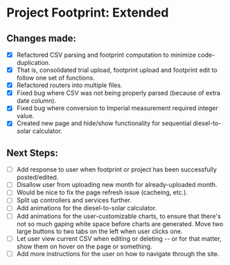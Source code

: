 # Project Footprint: Extended

## Changes made:
- [x] Refactored CSV parsing and footprint computation to minimize code-duplication.
- [x] That is, consolidated trial upload, footprint upload and footprint edit to follow one set of functions.
- [x] Refactored routers into multiple files.
- [x] Fixed bug where CSV was not being properly parsed (because of extra date column).
- [x] Fixed bug where conversion to Imperial measurement required integer value.
- [x] Created new page and hide/show functionality for sequential diesel-to-solar calculator.

## Next Steps:
- [ ] Add response to user when footprint or project has been successfully posted/edited.
- [ ] Disallow user from uploading new month for already-uploaded month.
- [ ] Would be nice to fix the page refresh issue (cacheing, etc.).
- [ ] Split up controllers and services further.
- [ ] Add animations for the diesel-to-solar calculator.
- [ ] Add animations for the user-customizable charts, to ensure that there's not so much gaping white space before charts are generated. Move two large buttons to two tabs on the left when user clicks one.
- [ ] Let user view current CSV when editing or deleting -- or for that matter, show them on hover on the page or something.
- [ ] Add more instructions for the user on how to navigate through the site.
